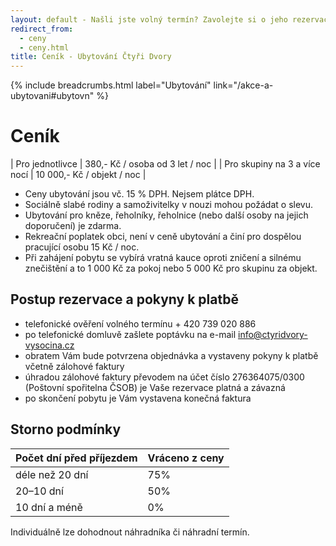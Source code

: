 ```yaml
---
layout: default - Našli jste volný termín? Zavolejte si o jeho rezervaci!
redirect_from:
  - ceny
  - ceny.html
title: Ceník - Ubytování Čtyři Dvory
---
```


{% include breadcrumbs.html label="Ubytování" link="/akce-a-ubytovani#ubytovn" %}

# Ceník

| Pro jednotlivce              | 380,- Kč / osoba od 3 let / noc |
| Pro skupiny na 3 a více nocí | 10 000,- Kč / objekt / noc             |

- Ceny ubytování jsou vč. 15 % DPH. Nejsem plátce DPH.
- Sociálně slabé rodiny a samoživitelky v nouzi mohou požádat o slevu. 
- Ubytování pro kněze, řeholníky, řeholnice (nebo další osoby na jejich doporučení) je zdarma.
- Rekreační poplatek obci, není v ceně ubytování a činí pro dospělou pracující osobu 15 Kč / noc.
- Při zahájení pobytu se vybírá vratná kauce oproti zničení a silnému znečištění a to 1 000 Kč za pokoj nebo 5 000 Kč pro skupinu za objekt.

## Postup rezervace a pokyny k platbě

- telefonické ověření volného termínu + 420 739 020 886
- po telefonické domluvě zašlete poptávku na e-mail info@ctyridvory-vysocina.cz
- obratem Vám bude potvrzena objednávka a vystaveny pokyny k platbě včetně zálohové faktury
- úhradou zálohové faktury převodem na účet číslo 276364075/0300 (Poštovní spořitelna ČSOB) je Vaše rezervace platná a závazná
- po skončení pobytu je Vám vystavena konečná faktura

## Storno podmínky

| Počet dní před příjezdem | Vráceno z ceny |
|:-------------------------|:---------------|
| déle než 20 dní          |            75% |
| 20–10 dní                |            50% |
| 10 dní a méně            |             0% |

Individuálně lze dohodnout náhradníka či náhradní termín.
